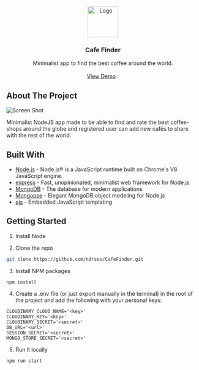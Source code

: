 <br/>
<p align="center">
  <a href="https://github.com/ndrsov/CafeFinder">
    <img src="https://res.cloudinary.com/dd8osqetv/image/upload/v1681239758/cafefinder-logo_i9nkvn.png" alt="Logo" width="80" height="80">
  </a>

  <h3 align="center">Cafe Finder</h3>

  <p align="center">
    Minimalist app to find the best coffee around the world.
    <br/>
    <br/>
    <a href="https://cafefinder-2otd.onrender.com">View Demo</a>
    .
  </p>
</p>



## About The Project

![Screen Shot](https://res.cloudinary.com/dd8osqetv/image/upload/v1681935985/screely-1681935979036_vvy6te.png)

MInimalist NodeJS app made to be able to find and rate the best coffee-shops around the globe and registered user can add new cafés to share with the rest of the world.

## Built With

- [Node.js](https://nodejs.org) - Node.js® is a JavaScript runtime built on Chrome's V8 JavaScript engine.
- [express](https://expressjs.com//) - Fast, unopinionated, minimalist web framework for Node.js
- [MongoDB](https://www.mongodb.com/) - The database for
  modern applications
- [Mongoose](https://mongoosejs.com/) - Elegant MongoDB object modeling for Node.js
- [ejs](https://ejs.co/) - Embedded JavaScript templating

## Getting Started


1. Install Node

2. Clone the repo

```sh
git clone https://github.com/ndrsov/CafeFinder.git
```

3. Install NPM packages

```sh
npm install
```

4. Create a .env file (or just export manually in the terminal) in the root of the project and add the following with your personal keys:  

```
CLOUDINARY_CLOUD_NAME='<key>'
CLOUDINARY_KEY='<key>'
CLOUDINARY_SECRET='<secret>'
DB_URL='<url>'
SESSION_SECRET='<secret>'
MONGO_STORE_SECRET='<secret>'
```
5. Run it locally

```sh
npm run start
```
